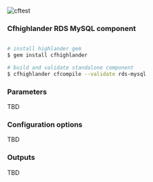 ![cftest](https://github.com/theonestack/hl-component-rds-mysql/actions/workflows/rspec.yaml/badge.svg)

### Cfhighlander RDS MySQL component

```bash

# install highlander gem
$ gem install cfhighlander

# build and validate standalone component
$ cfhighlander cfcompile --validate rds-mysql

```

### Parameters

TBD

### Configuration options

TBD

### Outputs

TBD
